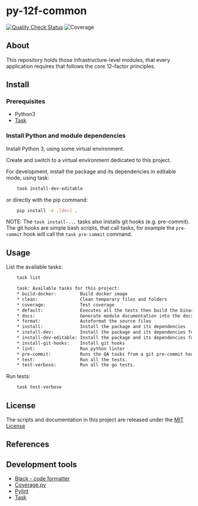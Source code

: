 # py-12f-common

[![Quality Check Status](https://github.com/tombenke/py-12f-common/workflows/Quality%20Check/badge.svg)](https://github.com/tombenke/py-12f-common)
![Coverage](./coverage.svg)

## About

This repository holds those infrastructure-level modules,
that every application requires that follows the core 12-factor principles.

## Install

### Prerequisites
- Python3
- [Task](https://taskfile.dev/#/)

### Install Python and module dependencies

Install Python 3, using some virtual environment.

Create and switch to a virtual environment dedicated to this project.

For development, install the package and its dependencies in editable mode, using task:

```bash
    task install-dev-editable
```

or directly with the pip command:

```bash
    pip install -e .[dev] .
```

NOTE:
The `task install-...` tasks also installs git hooks (e.g. pre-commit).
The git hooks are simple bash scripts, that call tasks, for example the `pre-commit` hook will call the `task pre-commit` command.

## Usage

List the available tasks:

```bash
    task list

    task: Available tasks for this project:
    * build-docker:         Build docker image
    * clean:                Clean temporary files and folders
    * coverage:             Test coverage
    * default:              Executes all the tests then build the binary.
    * docs:                 Generate module documentation into the docs/ folder
    * format:               Autoformat the source files
    * install:              Install the package and its dependencies
    * install-dev:          Install the package and its dependencies for development
    * install-dev-editable: Install the package and its dependencies for development with editablility
    * install-git-hooks:    Install git hooks
    * lint:                 Run python linter
    * pre-commit:           Runs the QA tasks from a git pre-commit hook
    * test:                 Run all the tests.
    * test-verbose:         Run all the go tests.
```

Run tests:

```bash
    task test-verbose
```

## License
The scripts and documentation in this project are released under the [MIT License](LICENSE)


## References

## Development tools
- [Black - code formatter](https://pypi.org/project/black/)
- [Coverage.py](https://github.com/nedbat/coveragepy)
- [Pylint](https://github.com/PyCQA/pylint)
- [Task](https://taskfile.dev/#/)
